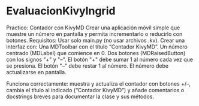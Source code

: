 # EvaluacionKivyIngrid
Practico: Contador con KivyMD
Crear una aplicación móvil simple que muestre un número en pantalla y permita incrementarlo o reducirlo con botones.
Requisitos:
Usar solo main.py (no usar archivos .kv).
Crear una interfaz con:
Una MDToolbar con el título “Contador KivyMD”.
Un número centrado (MDLabel) que comience en 0.
Dos botones (MDRaisedButton) con los signos "+" y "–".
El botón "+" debe sumar 1 al número cada vez que se presiona.
El botón "–" debe restar 1 al número.
El número debe actualizarse en pantalla.

Funciona correctamente: muestra y actualiza el contador con botones +/–, cambia el título al indicado (“Contador KivyMD”) y añade comentarios o docstrings breves para documentar la clase y sus métodos.
